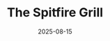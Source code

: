 ---
title: The Spitfire Grill
Theatre: ABET - All Beaches Experimental Theatre
Venue: Grace Darling Studio Theatre
date: 2025-08-15
opening_date: 2025-08-15
closing_date: 2025-08-31
showtimes:
featured_image: 2025-The-Spitfire-Grill.webp
featured_image_alt: 
featured_image_caption: Poster for 'The Spitfire Grill'
featured_image_attr: Poster by Josh Andrews
featured_image_attr_link: 
playbill:
Website: 
Tickets: 
show_details: 
- Music: James Valcq - wiki
- Lyrics:	Fred Alley - wiki
- Book:
  - James Valcq
  - Fred Alley
cast:
crew:
orchestra:
genres: 
Description: 
---